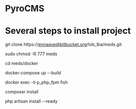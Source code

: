 # PyroCMS

# Several steps to install project #

git clone https://ennaque@bitbucket.org/lob_lba/meds.git

sudo chmod -R 777 meds

cd meds/docker

docker-compose up --build

docker exec -ti p_php_fpm fish

composer install

php artisan install --ready

